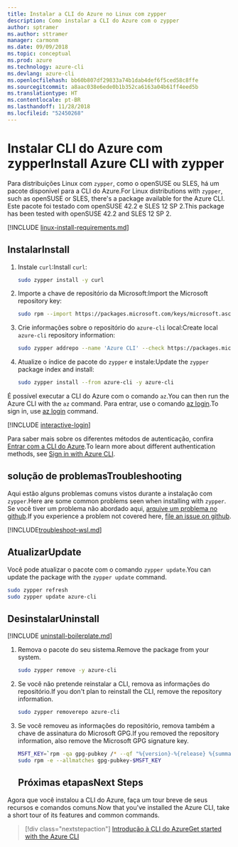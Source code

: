 ```yaml
---
title: Instalar a CLI do Azure no Linux com zypper
description: Como instalar a CLI do Azure com o zypper
author: sptramer
ms.author: sttramer
manager: carmonm
ms.date: 09/09/2018
ms.topic: conceptual
ms.prod: azure
ms.technology: azure-cli
ms.devlang: azure-cli
ms.openlocfilehash: bb60b807df29833a74b1dab4def6f5ced58c8ffe
ms.sourcegitcommit: a8aac038e6ede0b1b352ca6163a04b61ff4eed5b
ms.translationtype: HT
ms.contentlocale: pt-BR
ms.lasthandoff: 11/28/2018
ms.locfileid: "52450268"
---
```

# <a name="install-azure-cli-with-zypper"></a><span data-ttu-id="8e1f4-103">Instalar CLI do Azure com zypper</span><span class="sxs-lookup"><span data-stu-id="8e1f4-103">Install Azure CLI with zypper</span></span>

<span data-ttu-id="8e1f4-104">Para distribuições Linux com `zypper`, como o openSUSE ou SLES, há um pacote disponível para a CLI do Azure.</span><span class="sxs-lookup"><span data-stu-id="8e1f4-104">For Linux distributions with `zypper`, such as openSUSE or SLES, there's a package available for the Azure CLI.</span></span> <span data-ttu-id="8e1f4-105">Este pacote foi testado com openSUSE 42.2 e SLES 12 SP 2.</span><span class="sxs-lookup"><span data-stu-id="8e1f4-105">This package has been tested with openSUSE 42.2 and SLES 12 SP 2.</span></span>

[!INCLUDE [linux-install-requirements.md](includes/linux-install-requirements.md)]

## <a name="install"></a><span data-ttu-id="8e1f4-106">Instalar</span><span class="sxs-lookup"><span data-stu-id="8e1f4-106">Install</span></span>

1. <span data-ttu-id="8e1f4-107">Instale `curl`:</span><span class="sxs-lookup"><span data-stu-id="8e1f4-107">Install `curl`:</span></span>

   ```bash
   sudo zypper install -y curl
   ```

2. <span data-ttu-id="8e1f4-108">Importe a chave de repositório da Microsoft:</span><span class="sxs-lookup"><span data-stu-id="8e1f4-108">Import the Microsoft repository key:</span></span>

   ```bash
   sudo rpm --import https://packages.microsoft.com/keys/microsoft.asc
   ```

3. <span data-ttu-id="8e1f4-109">Crie informações sobre o repositório do `azure-cli` local:</span><span class="sxs-lookup"><span data-stu-id="8e1f4-109">Create local `azure-cli` repository information:</span></span>

   ```bash
   sudo zypper addrepo --name 'Azure CLI' --check https://packages.microsoft.com/yumrepos/azure-cli azure-cli
   ```

4. <span data-ttu-id="8e1f4-110">Atualize o índice de pacote do `zypper` e instale:</span><span class="sxs-lookup"><span data-stu-id="8e1f4-110">Update the `zypper` package index and install:</span></span>

   ```bash
   sudo zypper install --from azure-cli -y azure-cli
   ```

<span data-ttu-id="8e1f4-111">É possível executar a CLI do Azure com o comando `az`.</span><span class="sxs-lookup"><span data-stu-id="8e1f4-111">You can then run the Azure CLI with the `az` command.</span></span> <span data-ttu-id="8e1f4-112">Para entrar, use o comando [az login](/cli/azure/reference-index#az-login).</span><span class="sxs-lookup"><span data-stu-id="8e1f4-112">To sign in, use [az login](/cli/azure/reference-index#az-login) command.</span></span>

[!INCLUDE [interactive-login](includes/interactive-login.md)]

<span data-ttu-id="8e1f4-113">Para saber mais sobre os diferentes métodos de autenticação, confira [Entrar com a CLI do Azure](authenticate-azure-cli.md).</span><span class="sxs-lookup"><span data-stu-id="8e1f4-113">To learn more about different authentication methods, see [Sign in with Azure CLI](authenticate-azure-cli.md).</span></span>

## <a name="troubleshooting"></a><span data-ttu-id="8e1f4-114">solução de problemas</span><span class="sxs-lookup"><span data-stu-id="8e1f4-114">Troubleshooting</span></span>

<span data-ttu-id="8e1f4-115">Aqui estão alguns problemas comuns vistos durante a instalação com `zypper`.</span><span class="sxs-lookup"><span data-stu-id="8e1f4-115">Here are some common problems seen when installing with `zypper`.</span></span> <span data-ttu-id="8e1f4-116">Se você tiver um problema não abordado aqui, [arquive um problema no github](https://github.com/Azure/azure-cli/issues).</span><span class="sxs-lookup"><span data-stu-id="8e1f4-116">If you experience a problem not covered here, [file an issue on github](https://github.com/Azure/azure-cli/issues).</span></span>

[!INCLUDE[troubleshoot-wsl.md](includes/troubleshoot-wsl.md)]


## <a name="update"></a><span data-ttu-id="8e1f4-117">Atualizar</span><span class="sxs-lookup"><span data-stu-id="8e1f4-117">Update</span></span>

<span data-ttu-id="8e1f4-118">Você pode atualizar o pacote com o comando `zypper update`.</span><span class="sxs-lookup"><span data-stu-id="8e1f4-118">You can update the package with the `zypper update` command.</span></span>

```bash
sudo zypper refresh
sudo zypper update azure-cli
```

## <a name="uninstall"></a><span data-ttu-id="8e1f4-119">Desinstalar</span><span class="sxs-lookup"><span data-stu-id="8e1f4-119">Uninstall</span></span>

[!INCLUDE [uninstall-boilerplate.md](includes/uninstall-boilerplate.md)]

1. <span data-ttu-id="8e1f4-120">Remova o pacote do seu sistema.</span><span class="sxs-lookup"><span data-stu-id="8e1f4-120">Remove the package from your system.</span></span>

    ```bash
    sudo zypper remove -y azure-cli
    ```

2. <span data-ttu-id="8e1f4-121">Se você não pretende reinstalar a CLI, remova as informações do repositório.</span><span class="sxs-lookup"><span data-stu-id="8e1f4-121">If you don't plan to reinstall the CLI, remove the repository information.</span></span>

   ```bash
   sudo zypper removerepo azure-cli
   ```

3. <span data-ttu-id="8e1f4-122">Se você removeu as informações do repositório, remova também a chave de assinatura do Microsoft GPG.</span><span class="sxs-lookup"><span data-stu-id="8e1f4-122">If you removed the repository information, also remove the Microsoft GPG signature key.</span></span>

   ```bash
   MSFT_KEY=`rpm -qa gpg-pubkey /* --qf "%{version}-%{release} %{summary}\n" | grep Microsoft | awk '{print $1}'`
   sudo rpm -e --allmatches gpg-pubkey-$MSFT_KEY
   ```
   ## <a name="next-steps"></a><span data-ttu-id="8e1f4-123">Próximas etapas</span><span class="sxs-lookup"><span data-stu-id="8e1f4-123">Next Steps</span></span>

<span data-ttu-id="8e1f4-124">Agora que você instalou a CLI do Azure, faça um tour breve de seus recursos e comandos comuns.</span><span class="sxs-lookup"><span data-stu-id="8e1f4-124">Now that you've installed the Azure CLI, take a short tour of its features and common commands.</span></span>

> [!div class="nextstepaction"]
> [<span data-ttu-id="8e1f4-125">Introdução à CLI do Azure</span><span class="sxs-lookup"><span data-stu-id="8e1f4-125">Get started with the Azure CLI</span></span>](get-started-with-azure-cli.md)
